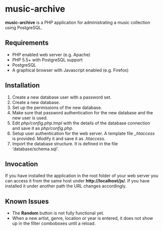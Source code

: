 # music-archive
**music-archive** is a PHP application for administrating a music collection using PostgreSQL.

## Requirements
- PHP enabled web server (e.g. Apache)
- PHP 5.5+ with PostgreSQL support
- PostgreSQL
- A graphical browser with Javascript enabled (e.g. Firefox)

## Installation
1. Create a new database user with a password set.
2. Create a new database.
3. Set up the permissions of the new database.
4. Make sure that password authentication for the new database and the new user is used.
5. Edit *php/config.php.tmpl* with the details of the database connection and save it as *php/config.php*.
6. Setup user authentication for the web server. A template file *_htaccess* is provided. Modify it and save it as *.htaccess*.
7. Import the database structure. It is defined in the file 'database/schema.sql'.

## Invocation

If you have installed the application in the root folder of your web server you can access it from the same host under **http://localhost/js/**. If you have installed it under another path the URL changes accordingly.

## Known Issues
- The **Random** button is not fully functional yet.
- When a new artist, genre, location or year is entered, it does not show up in the filter comboboxes until a reload.

